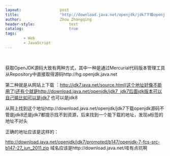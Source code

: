 ```yaml
---
layout:					post
title:					"http://download.java.net/openjdk/jdk7下载openjdk源码的网站的bug"
author:					Zhou Zhongqing
header-style:				text
catalog:					true
tags:
		- Web
		- JavaScript
---
```

​


获取OpenJDK源码大致有两种方式，其中一种是通过Mercurial代码版本管理工具从Repository中直接取得源码http://hg.openjdk.java.net

第二种就是从网站上下载 ：http://jdk7.java.net/source.html(这个地址好像不能用了)还有个就是http://download.java.net/openjdk/jdk7  jdk7后面jdk版本可以自己输比如可以是jdk7 也可以是jdk8

从网上找到这个地址http://download.java.net/openjdk/jdk7下载openjdk源码不管是jdk8还是jdk7都提示找不到资源，后来找到一个能下载的地址，发现a标签的地址不对头



正确的地址应该是这样的：

http://download.java.net/openjdk/jdk7/promoted/b147/openjdk-7-fcs-src-b147-27_jun_2011.zip
域名应该是http://download.java.net/哇有点坑啊

​